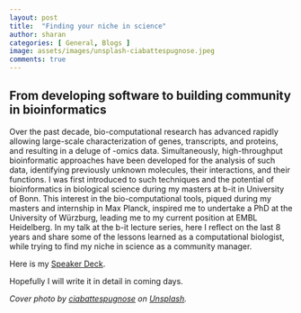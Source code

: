```yaml
---
layout: post
title:  "Finding your niche in science"
author: sharan
categories: [ General, Blogs ]
image: assets/images/unsplash-ciabattespugnose.jpeg
comments: true
---
```


## From developing software to building community in bioinformatics

Over the past decade, bio-computational research has advanced rapidly allowing large-scale characterization of genes, transcripts, and proteins, and resulting in a deluge of -omics data. Simultaneously, high-throughput bioinformatic approaches have been developed for the analysis of such data, identifying previously unknown molecules, their interactions, and their functions. I was first introduced to such techniques and the potential of bioinformatics in biological science during my masters at b-it in University of Bonn. This interest in the bio-computational tools, piqued during my masters and internship in Max Planck, inspired me to undertake a PhD at the University of Würzburg, leading me to my current position at EMBL Heidelberg. In my talk at the b-it lecture series, here I reflect on the last 8 years and share some of the lessons learned as a computational biologist, while trying to find my niche in science as a community manager.

Here is my [Speaker Deck](https://speakerdeck.com/malvikasharan/from-developing-software-to-building-community-in-bioinformatics-how-to-find-your-niche-in-science). 

Hopefully I will write it in detail in coming days.

*Cover photo by [ciabattespugnose](https://unsplash.com/photos/IMUwe-p1yqs) on [Unsplash](https://unsplash.com/).*

